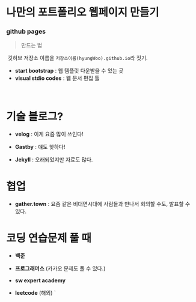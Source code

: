 # 나만의 포트폴리오 웹페이지 만들기

### github pages

> 만드는 법

​	깃허브 저장소 이름을 `저장소이름(hyungWoo).github.io`라 짓기.

+ **start bootstrap** :  웹 템플릿 다운받을 수 있는 곳
+ **visual stdio codes** : 웹 문서 편집 툴

​		

# 기술 블로그?

* **velog** : 이게 요즘 많이 쓰인다!

* **Gastby** : 얘도 핫하다!
* **Jekyll** : 오래되었지만 자료도 많다.  



# 협업

* **gather.town** : 요즘 같은 비대면시대에 사람들과 만나서 회의할 수도, 발표할 수 있다.



# 코딩 연습문제 풀 때

* **백준** 

* **프로그래머스** (카카오 문제도 풀 수 있다.)

* **sw expert academy** 

* **leetcode** (해외) `